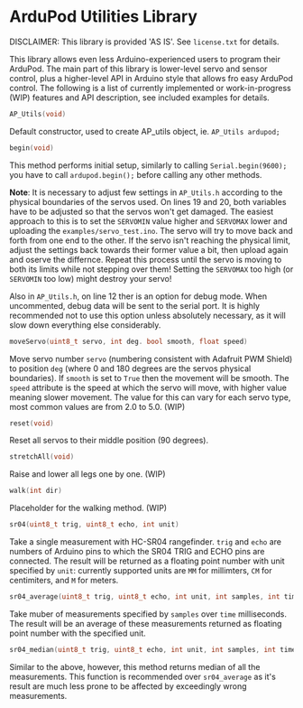 # ArduPod Utilities Library

DISCLAIMER: This library is provided 'AS IS'. See ```license.txt``` for details.

This library allows even less Arduino-experienced users to program their ArduPod. The main part of this library is lower-level servo and sensor control, plus a higher-level API in Arduino style that allows fro easy ArduPod control. The following is a list of currently implemented or work-in-progress (WIP) features and API description, see included examples for details.


```c++
AP_Utils(void)
```
Default constructor, used to create AP\_utils object, ie. ```AP_Utils ardupod;```



```c++
begin(void)
```
This method performs initial setup, similarly to calling ```Serial.begin(9600);``` you have to call ```ardupod.begin();``` before calling any other methods. 

**Note**: It is necessary to adjust few settings in ```AP_Utils.h``` according to the physical boundaries of the servos used. On lines 19 and 20, both variables have to be adjusted so that the servos won't get damaged. The easiest approach to this is to set the ```SERVOMIN``` value higher and ```SERVOMAX``` lower and uploading the ```examples/servo_test.ino```. The servo will try to move back and forth from one end to the other. If the servo isn't reaching the physical limit, adjust the settings back towards their former value a bit, then upload again and oserve the differnce. Repeat this process until the servo is moving to both its limits while not stepping over them! Setting the ```SERVOMAX``` too high (or ```SERVOMIN``` too low) might destroy your servo!

Also in ```AP_Utils.h```, on line 12 ther is an option for debug mode. When uncommented, debug data will be sent to the serial port. It is highly recommended not to use this option unless absolutely necessary, as it will slow down everything else considerably.



```c++
moveServo(uint8_t servo, int deg. bool smooth, float speed)
```
Move servo number ```servo``` (numbering consistent with Adafruit PWM Shield) to position ```deg``` (where 0 and 180 degrees are the servos physical boundaries). If ```smooth``` is set to ```True``` then the movement will be smooth. The ```speed``` attribute is the speed at which the servo will move, with higher value meaning slower movement. The value for this can vary for each servo type, most common values are from 2.0 to 5.0. (WIP)



```c++
reset(void)
```
Reset all servos to their middle position (90 degrees).



```c++
stretchAll(void)
```
Raise and lower all legs one by one. (WIP)



```c++
walk(int dir)
```
Placeholder for the walking method. (WIP)



```c++
sr04(uint8_t trig, uint8_t echo, int unit)
```
Take a single measurement with HC-SR04 rangefinder. ```trig``` and ```echo``` are numbers of Arduino pins to which the SR04 TRIG and ECHO pins are connected. The result will be returned as a floating point number with unit specified by ```unit```: currently supported units are ```MM``` for millimters, ```CM``` for centimiters, and ```M``` for meters.



```c++
sr04_average(uint8_t trig, uint8_t echo, int unit, int samples, int time);
```
Take muber of measurements specified by ```samples``` over ```time``` milliseconds. The result will be an average of these measurements returned as floating point number with the specified unit.



```c++
sr04_median(uint8_t trig, uint8_t echo, int unit, int samples, int time);
```
Similar to the above, however, this method returns median of all the measurements. This function is recommended over ```sr04_average``` as it's result are much less prone to be affected by exceedingly wrong measurements.
